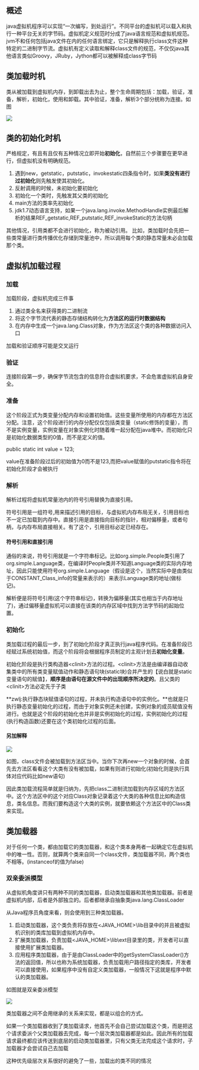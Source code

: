 ## 概述

java虚拟机程序可以实现“一次编写，到处运行”。不同平台的虚拟机可以载入和执行一种平台无关的字节码。虚拟机定义规范时分成了java语言规范和虚拟机规范。jvm不和任何包括java文件在内的任何语言绑定，它只是解释执行class文件这种特定的二进制字节流。虚拟机有定义读取和解释class文件的规范，不仅仅java其他语言类似Groovy，JRuby，Jython都可以被解释成class字节码

## 类加载时机

类从被加载到虚拟机内存，到卸载出去为止，整个生命周期包括：加载，验证，准备，解析，初始化，使用和卸载。其中验证，准备，解析3个部分统称为连接。如图

![](image/class_life.jpg)

## 类的初始化时机

严格规定，有且有且仅有五种情况立即开始**初始化**，自然前三个步骤要在更早进行，但虚拟机没有明确规范。

1. 遇到new，getstatic，putstatic，invokestatic四条指令时，如果**类没有进行过初始化**则先触发使其初始化。
2. 反射调用的时候，未初始化要初始化
3. 初始化一个类时，先触发其父类的初始化
4. main方法的类率先初始化
5. jdk1.7动态语言支持，如果一个java.lang.invoke.MethodHandle实例最后解析的结果REF_getstatic,REF_putstatic,REF_invokeStatic的方法句柄

其他情况，引用类都不会进行初始化，称为被动引用。
比如，类加载时会先把一些类常量进行类传播优化存储到常量池中，所以调用每个类的静态常量未必会加载那个类。

## 虚拟机加载过程

### 加载
加载阶段，虚拟机完成三件事
1. 通过类全名来获得类的二进制流
2. 将这个字节流代表的静态存储结构转化为**方法区的运行时数据结构**
3. 在内存中生成一个java.lang.Class对象，作为方法区这个类的各种数据访问入口

加载和验证顺序可能是交叉运行

### 验证
连接阶段第一步，确保字节流包含的信息符合虚拟机要求，不会危害虚拟机自身安全。

### 准备

这个阶段正式为类变量分配内存和设置初始值。这些变量所使用的内存都在方法区分配。注意，这个阶段进行的内存分配仅仅包括类变量（static修饰的变量），而不是实例变量，实例变量在对象实例化时随着堆一起分配在java堆中。而初始化只是初始化数据类型的0值，而不是定义的值。

public static int value = 123;

value在准备阶段过后的初始值为0而不是123,而把value赋值的putstatic指令将在初始化阶段才会被执行

### 解析

解析过程将虚拟机常量池内的符号引用替换为直接引用。

符号引用是一组符号,用来描述引用的目标，与虚拟机内存布局无关，引用目标也不一定已加载到内存中。直接引用是直接指向目标的指针，相对偏移量，或者句柄，与内存布局直接相关。有了这个，引用目标必定已经存在。

#### 符号引用和直接引用
通俗的来说，符号引用就是一个字符串标记。比如org.simple.People类引用了org.simple.Language类，在编译时People类并不知道Language类的实际内存地址，因此只能使用符号org.simple.Language（假设是这个，当然实际中是由类似于CONSTANT_Class_info的常量来表示的）来表示Language类的地址(做标记)。

解析便是将符号引用(这个字符串标记)，转换为偏移量(其实也相当于内存地址了)，通过偏移量虚拟机可以直接在该类的内存区域中找到方法字节码的起始位置。


### 初始化
类加载过程的最后一步，到了初始化阶段才真正执行java程序代码。在准备阶段已经赋过系统初始值，而这个阶段将会根据程序员制定的主观计划去**初始化变量**。

初始化阶段是执行类构造器\<clinit\>方法的过程。\<clinit\>方法是由编译器自动收集类中的所有类变量赋值动作和静态语句块(static块)合并产生的【说白就是static变量语句的赋值】，**顺序是由语句在源文件中的出现顺序所决定的**。且父类的\<clinit\>方法必定先于子类

**zwlj:执行静态块赋值语句的过程，并未执行构造语句中的实例化。**也就是只执行静态变量初始化的过程，而由于对象实例还未创建，实例对象的成员赋值没有进行。也就是这个阶段的初始化也并非是实例初始化的过程，实例初始化的过程(执行构造函数)还要在这个类初始化过程的后面。

#### 另加解释
![](image/classclass.jpg)

如图，class文件会被加载到方法区当中。当你下次再new一个对象的时候，会首先去方法区看看这个大类有没有被加载，如果有则进行初始化(初始化则是执行具体对应代码比如new语句)

因此类加载流程简单就是归纳为，先把class二进制流加载到内存区域的方法区中。这个方法区中的这个对应Class对象记录着这个大类的各种信息比如构造信息，类名信息。而我们要构造这个大类的实例，就要依赖这个方法区中的Class类来实现。


## 类加载器
对于任何一个类，都由加载它的类加载器，和这个类本身两者一起确定它在虚拟机中的唯一性。否则，就算两个类来自同一个class文件，类加载器不同，两个类也不相等。(instanceof的值为false)

### 双亲委派模型

从虚拟机角度讲只有两种不同的类加载器，启动类加载器和其他类加载器。前者是虚拟机内部，后者是外部独立的。后者都继承自抽象类java.lang.ClassLoader

从Java程序员角度来看，则会使用到三种类加载器。
1. 启动类加载器，这个类负责将存放在\<JAVA_HOME\>\\lib目录中的并且被虚拟机识别的类库加载到虚拟机内存中。
2. 扩展类加载器，负责加载\<JAVA_HOME\>\\lib\\ext目录里的类，开发者可以直接使用扩展类加载器。
3. 应用程序类加载器，由于是由ClassLoader中的getSystemClassLoader()方法的返回值，所以也称为系统加载器，负责加载用户路径指定的类库，开发者可以直接使用，如果程序中没有自定义类加载器，一般情况下这就是程序中默认的类加载器。

如图就是双亲委派模型

![](image/classloader.jpg)

类加载器之间不会用继承的关系来实现，都是以组合的方式。

如果一个类加载器收到了类加载请求，他首先不会自己尝试加载这个类，而是把这个请求委派个父类加载器去完成，每一个层次类加载器都是如此。因此所有的加载请求最终都应该传送到底层的启动类加载器里，只有父类无法完成这个请求时，子加载器才会尝试自己去加载

这种优先级层次关系很好的避免了一些，加载出的类不同的情况
